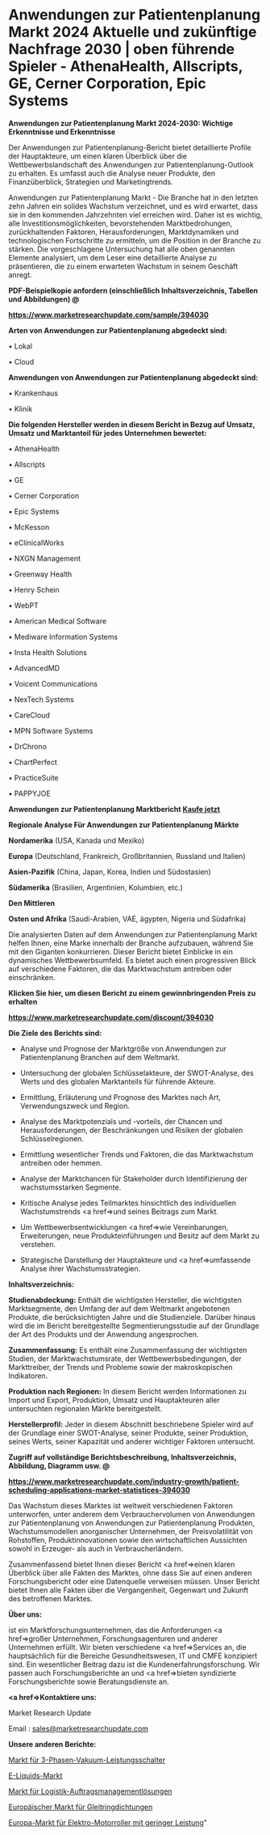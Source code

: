 # Anwendungen zur Patientenplanung Markt 2024 Aktuelle und zukünftige Nachfrage 2030 | oben führende Spieler - AthenaHealth, Allscripts, GE, Cerner Corporation, Epic Systems

<strong>Anwendungen zur Patientenplanung Markt 2024-2030: Wichtige Erkenntnisse und Erkenntnisse</strong>

Der Anwendungen zur Patientenplanung-Bericht bietet detaillierte Profile der Hauptakteure, um einen klaren Überblick über die Wettbewerbslandschaft des Anwendungen zur Patientenplanung-Outlook zu erhalten. Es umfasst auch die Analyse neuer Produkte, den Finanzüberblick, Strategien und Marketingtrends.

Anwendungen zur Patientenplanung Markt - Die Branche hat in den letzten zehn Jahren ein solides Wachstum verzeichnet, und es wird erwartet, dass sie in den kommenden Jahrzehnten viel erreichen wird. Daher ist es wichtig, alle Investitionsmöglichkeiten, bevorstehenden Marktbedrohungen, zurückhaltenden Faktoren, Herausforderungen, Marktdynamiken und technologischen Fortschritte zu ermitteln, um die Position in der Branche zu stärken. Die vorgeschlagene Untersuchung hat alle oben genannten Elemente analysiert, um dem Leser eine detaillierte Analyse zu präsentieren, die zu einem erwarteten Wachstum in seinem Geschäft anregt.



<strong><b>PDF-Beispielkopie anfordern (einschließlich Inhaltsverzeichnis, Tabellen und Abbildungen) @ </b></strong>

<strong><a href=https://www.marketresearchupdate.com/sample/394030>

<strong>https://www.marketresearchupdate.com/sample/394030</u></a></strong></strong>



<strong>Arten von Anwendungen zur Patientenplanung abgedeckt sind:</strong>

• Lokal

• Cloud



<strong>Anwendungen von Anwendungen zur Patientenplanung abgedeckt sind:</strong>

• Krankenhaus

• Klinik



<strong>Die folgenden Hersteller werden in diesem Bericht in Bezug auf Umsatz, Umsatz und Marktanteil für jedes Unternehmen bewertet:</strong>

• AthenaHealth

• Allscripts

• GE

• Cerner Corporation

• Epic Systems

• McKesson

• eClinicalWorks

• NXGN Management

• Greenway Health

• Henry Schein

• WebPT

• American Medical Software

• Mediware Information Systems

• Insta Health Solutions

• AdvancedMD

• Voicent Communications

• NexTech Systems

• CareCloud

• MPN Software Systems

• DrChrono

• ChartPerfect

• PracticeSuite

• PAPPYJOE



<strong>Anwendungen zur Patientenplanung Marktbericht <a href=https://www.marketresearchupdate.com/buynow/394030>Kaufe jetzt</a></strong>



<strong>Regionale Analyse Für Anwendungen zur Patientenplanung Märkte</strong>



<strong>Nordamerika</strong> (USA, Kanada und Mexiko)



<strong>Europa</strong> (Deutschland, Frankreich, Großbritannien, Russland und Italien)



<strong>Asien-Pazifik</strong> (China, Japan, Korea, Indien und Südostasien)



<strong>Südamerika</strong> (Brasilien, Argentinien, Kolumbien, etc.)



<strong>Den Mittleren</strong> 

<strong>Osten und Afrika</strong> (Saudi-Arabien, VAE, ägypten, Nigeria und Südafrika)

Die analysierten Daten auf dem Anwendungen zur Patientenplanung Markt helfen Ihnen, eine Marke innerhalb der Branche aufzubauen, während Sie mit den Giganten konkurrieren. Dieser Bericht bietet Einblicke in ein dynamisches Wettbewerbsumfeld. Es bietet auch einen progressiven Blick auf verschiedene Faktoren, die das Marktwachstum antreiben oder einschränken.



<strong>Klicken Sie hier, um diesen Bericht zu einem gewinnbringenden Preis zu erhalten
</strong>

<strong><a href=https://www.marketresearchupdate.com/discount/394030>https://www.marketresearchupdate.com/discount/394030</b></u></strong></a>



<strong>Die Ziele des Berichts sind:</strong>

- Analyse und Prognose der Marktgröße von Anwendungen zur Patientenplanung Branchen auf dem Weltmarkt.

- Untersuchung der globalen Schlüsselakteure, der SWOT-Analyse, des Werts und des globalen Marktanteils für führende Akteure.

- Ermittlung, Erläuterung und Prognose des Marktes nach Art, Verwendungszweck und Region.

- Analyse des Marktpotenzials und -vorteils, der Chancen und Herausforderungen, der Beschränkungen und Risiken der globalen Schlüsselregionen.

- Ermittlung wesentlicher Trends und Faktoren, die das Marktwachstum antreiben oder hemmen.

- Analyse der Marktchancen für Stakeholder durch Identifizierung der wachstumsstarken Segmente.

- Kritische Analyse jedes Teilmarktes hinsichtlich des individuellen Wachstumstrends <a href=>und</a> seines Beitrags zum Markt.

- Um Wettbewerbsentwicklungen <a href=>wie</a> Vereinbarungen, Erweiterungen, neue Produkteinführungen und Besitz auf dem Markt zu verstehen.

- Strategische Darstellung der Hauptakteure und <a href=>umfas</a>sende Analyse ihrer Wachstumsstrategien.



<strong>Inhaltsverzeichnis:</strong>



<strong>Studienabdeckung:</strong> Enthält die wichtigsten Hersteller, die wichtigsten Marktsegmente, den Umfang der auf dem Weltmarkt angebotenen Produkte, die berücksichtigten Jahre und die Studienziele. Darüber hinaus wird die im Bericht bereitgestellte Segmentierungsstudie auf der Grundlage der Art des Produkts und der Anwendung angesprochen.



<strong>Zusammenfassung:</strong> Es enthält eine Zusammenfassung der wichtigsten Studien, der Marktwachstumsrate, der Wettbewerbsbedingungen, der Markttreiber, der Trends und Probleme sowie der makroskopischen Indikatoren.



<strong>Produktion nach Regionen:</strong> In diesem Bericht werden Informationen zu Import und Export, Produktion, Umsatz und Hauptakteuren aller untersuchten regionalen Märkte bereitgestellt.



<strong>Herstellerprofil:</strong> Jeder in diesem Abschnitt beschriebene Spieler wird auf der Grundlage einer SWOT-Analyse, seiner Produkte, seiner Produktion, seines Werts, seiner Kapazität und anderer wichtiger Faktoren untersucht.



<strong><b>Zugriff auf vollständige Berichtsbeschreibung, Inhaltsverzeichnis, Abbildung, Diagramm usw. @ </b></strong>

<strong><a href=https://www.marketresearchupdate.com/industry-growth/patient-scheduling-applications-market-statistices-394030>https://www.marketresearchupdate.com/industry-growth/patient-scheduling-applications-market-statistices-394030</a></strong>

Das Wachstum dieses Marktes ist weltweit verschiedenen Faktoren unterworfen, unter anderem dem Verbrauchervolumen von Anwendungen zur Patientenplanung von Anwendungen zur Patientenplanung Produkten, Wachstumsmodellen anorganischer Unternehmen, der Preisvolatilität von Rohstoffen, Produktinnovationen sowie den wirtschaftlichen Aussichten sowohl in Erzeuger- als auch in Verbraucherländern.

Zusammenfassend bietet Ihnen dieser Bericht <a href=>einen</a> klaren Überblick über alle Fakten des Marktes, ohne dass Sie auf einen anderen Forschungsbericht oder eine Datenquelle verweisen müssen. Unser Bericht bietet Ihnen alle Fakten über die Vergangenheit, Gegenwart und Zukunft des betroffenen Marktes.



<strong>Über uns:</strong>

 ist ein Marktforschungsunternehmen, das die Anforderungen <a href=>großer</a> Unternehmen, Forschungsagenturen und anderer Unternehmen erfüllt. Wir bieten verschiedene <a href=>Services</a> an, die hauptsächlich für die Bereiche Gesundheitswesen, IT und CMFE konzipiert sind. Ein wesentlicher Beitrag dazu ist die Kundenerfahrungsforschung. Wir passen auch Forschungsberichte an und <a href=>bieten</a> syndizierte Forschungsberichte sowie Beratungsdienste an.



<strong><a href=>Kontaktiere uns:</a></strong>

Market Research Update

Email : sales@marketresearchupdate.com



<strong>Unsere anderen Berichte:</strong>

<a href=https://www.linkedin.com/pulse/3-phase-vacuum-circuit-breaker-market-2023-what>Markt für 3-Phasen-Vakuum-Leistungsschalter</a>

<a href=https://www.linkedin.com/pulse/e-liquids-market-size-share-outlook-growth-prospects>E-Liquids-Markt</a>

<a href=https://www.linkedin.com/pulse/logistics-order-management-solutions-market>Markt für Logistik-Auftragsmanagementlösungen</a>

<a href=https://www.linkedin.com/pulse/europe-mechanical-seal-market-analysis-2023-size-share>Europäischer Markt für Gleitringdichtungen</a>

<a href=https://www.linkedin.com/pulse/europe-low-powered-electric-motorcycle-scooter-market>Europa-Markt für Elektro-Motorroller mit geringer Leistung</a>"

